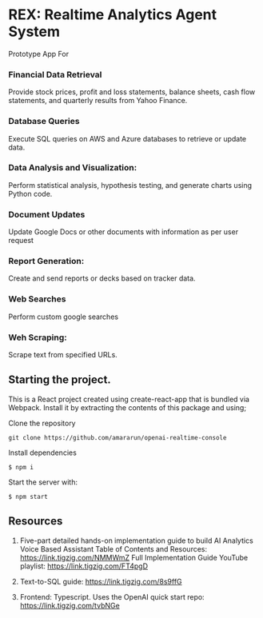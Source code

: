 # REX: Realtime Analytics Agent System

Prototype App For 

### Financial Data Retrieval
Provide stock prices, profit and loss statements, balance sheets, cash flow statements, and quarterly results from Yahoo Finance.
### Database Queries
Execute SQL queries on AWS and Azure databases to retrieve or update data.
### Data Analysis and Visualization: 
Perform statistical analysis, hypothesis testing, and generate charts using Python code.
### Document Updates
Update Google Docs or other documents with information as per user request
### Report Generation: 
Create and send reports or decks based on tracker data.
### Web Searches
Perform custom google searches
### Weh Scraping: 
Scrape text from specified URLs.


## Starting the project.
This is a React project created using create-react-app that is bundled via Webpack. Install it by extracting the contents of this package and using;

Clone the repository
```shell
git clone https://github.com/amararun/openai-realtime-console
```

Install dependencies        
```shell
$ npm i
```
Start the  server with:
```shell
$ npm start
```


## Resources
1. Five-part detailed hands-on implementation guide to build AI Analytics Voice Based Assistant 
Table of Contents and Resources: https://link.tigzig.com/NMMWmZ
Full Implementation Guide YouTube playlist: https://link.tigzig.com/FT4pgD

2. Text-to-SQL guide: https://link.tigzig.com/8s9ffG

3. Frontend: Typescript. Uses the OpenAI quick start repo:  https://link.tigzig.com/tvbNGe
